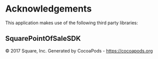 # Acknowledgements
This application makes use of the following third party libraries:

## SquarePointOfSaleSDK

© 2017 Square, Inc.
Generated by CocoaPods - https://cocoapods.org
